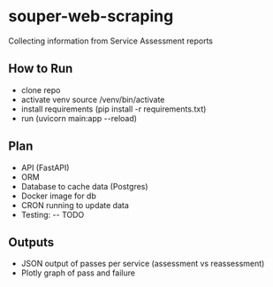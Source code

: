 # souper-web-scraping
Collecting information from Service Assessment reports

## How to Run
- clone repo
- activate venv source /venv/bin/activate
- install requirements (pip install -r requirements.txt)
- run (uvicorn main:app --reload)

## Plan
- API (FastAPI)
- ORM
- Database to cache data (Postgres)
- Docker image for db
- CRON running to update data
- Testing:
-- TODO

## Outputs
- JSON output of passes per service (assessment vs reassessment)
- Plotly graph of pass and failure

